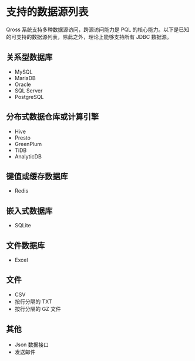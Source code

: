 # 支持的数据源列表

Qross 系统支持多种数据源访问，跨源访问能力是 PQL 的核心能力。以下是已知的可支持的数据源列表，除此之外，理论上能够支持所有 JDBC 数据源。

## 关系型数据库

* MySQL
* MariaDB
* Oracle
* SQL Server
* PostgreSQL

## 分布式数据仓库或计算引擎

* Hive
* Presto
* GreenPlum
* TiDB
* AnalyticDB

## 键值或缓存数据库

* Redis

## 嵌入式数据库

* SQLite

## 文件数据库

* Excel

## 文件

* CSV
* 按行分隔的 TXT
* 按行分隔的 GZ 文件

## 其他

* Json 数据接口
* 发送邮件



